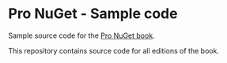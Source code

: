 Pro NuGet - Sample code
=======================

Sample source code for the [Pro NuGet book](http://www.amazon.com/Pro-NuGet-Maarten-Balliauw/dp/1430241918).

This repository contains source code for all editions of the book.
